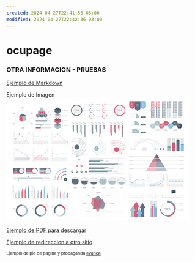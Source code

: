 ```yaml
---
created: 2024-04-27T22:41:55-03:00
modified: 2024-04-27T22:42:36-03:00
---
```


# ocupage

### **OTRA INFORMACION - PRUEBAS**

[Ejemplo de Markdown](/MDexample)
  
Ejemplo de Imagen
<br><img src="images/dummy_thumbnail.jpg?raw=true"/>
  
[Ejemplo de PDF para descargar](/pdf/sample_presentation.pdf)
  
[Ejemplo de redireccion a otro sitio](http://uade.edu.ar)
  
<p style="font-size:11px">Ejemplo de pie de pagina y propaganda <a href="https://github.com/evanca/quick-portfolio">evanca</a></p>

<!-- Ejemplo de comentario que no se ve -->

